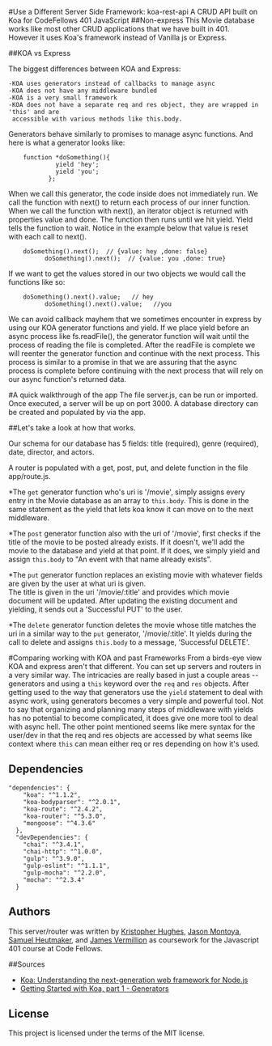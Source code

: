 #Use a Different Server Side Framework: koa-rest-api
A CRUD API built on Koa for CodeFellows 401 JavaScript
##Non-express
This Movie database works like most other CRUD applications that we have built in 401.  
However it uses Koa's framework instead of Vanilla js or Express.

##KOA vs Express

The biggest differences between KOA and Express:

    -KOA uses generators instead of callbacks to manage async  
    -KOA does not have any middleware bundled
    -KOA is a very small framework
    -KOA does not have a separate req and res object, they are wrapped in 'this' and are 
     accessible with various methods like this.body.

Generators behave similarly to promises to manage async functions.  And here is what a generator looks like:
```
    function *doSomething(){
             yield 'hey';
             yield 'you';
           };
```
When we call this generator, the code inside does not immediately run.   We call the function with next() to return each process of our inner function.  When we call the function with next(), an iterator object is returned with properties value and done.  The function then runs until we hit yield.  Yield tells the function to wait.  Notice in the example below that value is reset with each call to next().
```
    doSomething().next();  // {value: hey ,done: false}
          doSomething().next();  // {value: you ,done: true}
```
If we want to get the values stored in our two objects we would call the functions like so:
```
    doSomething().next().value;   // hey
          doSomething().next().value;   //you
```
We can avoid callback mayhem that we sometimes encounter in express by using our KOA generator functions and yield.  If we place yield before an async process like fs.readFile(), the generator function will wait until the process of reading the file is completed.  After the readFile is complete we will reenter the generator function and continue with the next process.  This process is similar to a promise in that we are assuring that the async process is complete before continuing with the next process that will rely on our async function's returned data.


#A quick walkthrough of the app
The file server.js, can be run or imported.  Once executed, a server will be up on port 3000.
A database directory can be created and populated by via the app.

##Let's take a look at how that works.

Our schema for our database has 5 fields: title (required), genre (required), date, director, and actors.

A router is populated with a get, post, put, and delete function in the file app/route.js.

*The `get` generator function who's uri is '/movie', simply assigns every entry in the Movie database 
 as an array to `this.body`. This is done in the same statement as the yield that lets koa know 
 it can move on to the next middleware.

*The `post` generator function also with the uri of '/movie', first checks if the title of the movie to be posted 
 already exists. If it doesn't, we'll add the movie to the database and yield at that point. If it does,
 we simply yield and assign `this.body` to "An event with that name already exists".

*The `put` generator function replaces an existing movie with whatever fields are given by the user at what uri is given.  
 The title is given in the uri '/movie/:title' and provides which movie document will be updated. After updating
 the existing document and yielding, it sends out a 'Successful PUT' to the user.

*The `delete` generator function deletes the movie whose title matches the uri in a similar way to the `put` generator,
 '/movie/:title'.  It yields during the call to delete and assigns `this.body` to a message, 'Successful DELETE'.

#Comparing working with KOA and past Frameworks
From a birds-eye view KOA and express aren't that different. You can set up servers and routers in a very similar way.
The intricacies are really based in just a couple areas -- generators and using a `this` keyword over the `req` and `res` objects.
After getting used to the way that generators use the `yield` statement to deal with async work, using generators becomes a very
simple and powerful tool.  Not to say that organizing and planning many steps of middleware with yields has no potential to become
complicated, it does give one more tool to deal with async hell.  The other point mentioned seems like mere syntax for the user/dev
in that the req and res objects are accessed by what seems like context where `this` can mean either req or res depending on how it's 
used.

## Dependencies

```
"dependencies": {
    "koa": "^1.1.2",
    "koa-bodyparser": "^2.0.1",
    "koa-route": "^2.4.2",
    "koa-router": "^5.3.0",
    "mongoose": "^4.3.6"
  },
  "devDependencies": {
    "chai": "^3.4.1",
    "chai-http": "^1.0.0",
    "gulp": "^3.9.0",
    "gulp-eslint": "^1.1.1",
    "gulp-mocha": "^2.2.0",
    "mocha": "^2.3.4"
  }
```

## Authors

This server/router was written by [Kristopher Hughes](https://github.com/hugheskr),
[Jason Montoya](https://github.com/jacethelefty), [Samuel Heutmaker](https://github.com/SamHeutmaker),
and [James Vermillion](https://github.com/jamesvermillion) as coursework for the
Javascript 401 course at Code Fellows.


##Sources
- [Koa: Understanding the next-generation web framework for Node.js](https://www.youtube.com/watch?v=RVxx2T7SPw8)
- [Getting Started with Koa, part 1 - Generators](https://blog.risingstack.com/introduction-to-koa-generators/)

## License

This project is licensed under the terms of the MIT license.

